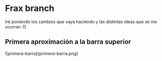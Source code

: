 # Frax branch

Iré poniendo los cambios que vaya haciendo y las distintas ideas que se me ocurran :D

## Primera aproximación a la barra superior

![primera-barra]{primera-barra.png}
